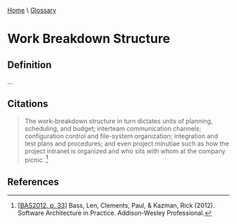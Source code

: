[Home](../../index.html) \ [Glossary](glossary.html)

# Work Breakdown Structure

## Definition

...  

## Citations

> The work-breakdown structure in turn dictates units of planning, scheduling, and budget; interteam communication channels; configuration control and file-system organization; integration and test plans and procedures; and even project minutiae such as how the project intranet is organized and who sits with whom at the company picnic. [^1]

## References

[^1]: [[BAS2012, p. 33](../references/books/Software-Architecture-in-Practice.html)] Bass, Len, Clements, Paul, & Kazman, Rick (2012). Software Architecture in Practice. Addison-Wesley Professional.
